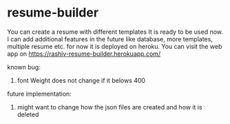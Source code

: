 # resume-builder
You can create a resume with different templates
It is ready to be used now.
I can add additional features in the future like database, more templates, multiple resume etc.
for now it is deployed on heroku.
You can visit the web app on https://rashiv-resume-builder.herokuapp.com/


known bug:
1. font Weight does not change if it belows 400

future implementation:
1. might want to change how the json files are created and how it is deleted
